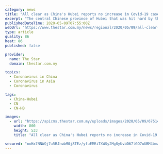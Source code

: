 ```yaml
---
category: news
title: "All clear as China's Hubei reports no increase in Covid-19 cases for 35 consecutive days"
excerpt: "The central Chinese province of Hubei that was hit hard by the coronavirus outbreak since December 2019 had reported no new confirmed cases for 35 consecutive days by Saturday (May 9), according to local health authorities."
publishedDateTime: 2020-05-09T07:55:00Z
webUrl: "https://www.thestar.com.my/news/regional/2020/05/09/all-clear-as-china039s-hubei-reports-no-increase-in-covid-19-cases-for-35-consecutive-days"
type: article
quality: 86
heat: 86
published: false

provider:
  name: The Star
  domain: thestar.com.my

topics:
  - Coronavirus in China
  - Coronavirus in Asia
  - Coronavirus

tags:
  - China-Hubei
  - CN
  - CN-HB

images:
  - url: "https://apicms.thestar.com.my/uploads/images/2020/05/09/675140.jpg"
    width: 800
    height: 533
    title: "All clear as China's Hubei reports no increase in Covid-19 cases for 35 consecutive days"

secured: "noHx7NNWQj7u5RJhwbM0j8TEz/yfuEMRiTXWSy2Mg8yUvbD67lGO7uUBM4bmaMdEq68VNIny6rebR1RMrMTFTjWBpCv0uPaCZl6Umt+IhzioNCWisiU0QRehxDJ+k7GTAIU8unzsSuNJemk1mO/b/C/c4m/D9eUQs/UGILM4JVnN+rUrkB/1LT7ZGHNksMKgZcIJnK2ZaoQG2BnwVIkffByBRDnfxX1GNK36dgjuI892KAIqdkILWKnEuEa3+pBjg+ivOp9hT3zVIHViTD8Z4c3PVMK5U1jTK0utg/VVyPRRYmj9ETwBr3UGXVXRiZOA;YrdlSKyA8PKJCqGpejxscA=="
---
```


